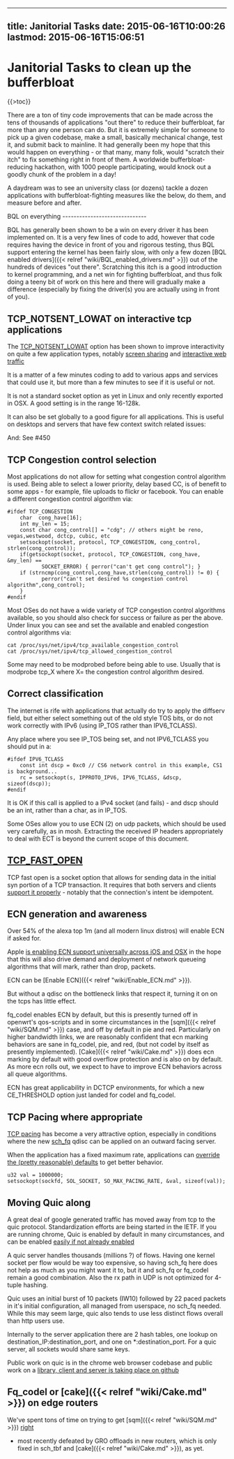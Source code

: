 
---
title: Janitorial Tasks
date: 2015-06-16T10:00:26
lastmod: 2015-06-16T15:06:51
---
Janitorial Tasks to clean up the bufferbloat
============================================

{{&gt;toc}}

There are a ton of tiny code improvements that can be made across the
tens of thousands of applications "out there" to reduce their
bufferbloat, far more than any one person can do. But it is extremely
simple for someone to pick up a given codebase, make a small, basically
mechanical change, test it, and submit back to mainline. It had
generally been my hope that this would happen on everything - or that
many, many folk, would "scratch their itch" to fix something right in
front of them. A worldwide bufferbloat-reducing hackathon, with 1000
people participating, would knock out a goodly chunk of the problem in a
day!

A daydream was to see an university class (or dozens) tackle a dozen
applications with bufferbloat-fighting measures like the below, do them,
and measure before and after.

<link>BQL</link> on everything
------------------------------

BQL has generally been shown to be a win on every driver it has been
implemented on. It is a very few lines of code to add, however that code
requires having the device in front of you and rigorous testing, thus
BQL support entering the kernel has been fairly slow, with only a few
dozen [BQL enabled drivers]({{< relref "wiki/BQL_enabled_drivers.md" >}}) out of the hundreds of devices
"out there". Scratching this itch is a good introduction to kernel
programming, and a net win for fighting bufferbloat, and thus folk doing
a teeny bit of work on this here and there will gradually make a
difference (especially by fixing the driver(s) you are actually using in
front of you).

TCP\_NOTSENT\_LOWAT on interactive tcp applications
---------------------------------------------------

The [TCP\_NOTSENT\_LOWAT](https://lwn.net/Articles/560082/) option has
been shown to improve interactivity on quite a few application types,
notably [screen
sharing](https://developer.apple.com/videos/wwdc/2015/?id=719) and
[interactive web
traffic](https://insouciant.org/tech/prioritization-only-works-when-theres-pending-data-to-prioritize/)

It is a matter of a few minutes coding to add to various apps and
services that could use it, but more than a few minutes to see if it is
useful or not.

It is not a standard socket option as yet in Linux and only recently
exported in OSX. A good setting is in the range 16-128k.

It can also be set globally to a good figure for all applications. This
is useful on desktops and servers that have few context switch related
issues:

And: See \#450

TCP Congestion control selection
--------------------------------

Most applications do not allow for setting what congestion control
algorithm is used. Being able to select a lower priority, delay based
CC, is of benefit to some apps - for example, file uploads to flickr or
facebook. You can enable a different congestion control algorithm via:

    #ifdef TCP_CONGESTION
        char  cong_have[16];
        int my_len = 15;
        const char cong_control[] = "cdg"; // others might be reno, vegas,westwood, dctcp, cubic, etc
        setsockopt(socket, protocol, TCP_CONGESTION, cong_control, strlen(cong_control));
        if(getsockopt(socket, protocol, TCP_CONGESTION, cong_have, &my_len) ==
               SOCKET_ERROR) { perror("can't get cong control"); } 
        if (strncmp(cong_control,cong_have,strlen(cong_control)) != 0) {
               perror("can't set desired %s congestion control algorithm",cong_control);
        }
    #endif

Most OSes do not have a wide variety of TCP congestion control
algorithms available, so you should also check for success or failure as
per the above. Under linux you can see and set the available and enabled
congestion control algorithms via:

    cat /proc/sys/net/ipv4/tcp_available_congestion_control 
    cat /proc/sys/net/ipv4/tcp_allowed_congestion_control 

Some may need to be modprobed before being able to use. Usually that is
modprobe tcp\_X where X= the congestion control algorithm desired.

Correct classification
----------------------

The internet is rife with applications that actually do try to apply the
diffserv field, but either select something out of the old style TOS
bits, or do not work correctly with IPv6 (using IP\_TOS rather than
IPV6\_TCLASS).

Any place where you see IP\_TOS being set, and not IPV6\_TCLASS you
should put in a:

    #ifdef IPV6_TCLASS
        const int dscp = 0xc0 // CS6 network control in this example, CS1 is background...
        rc = setsockopt(s, IPPROTO_IPV6, IPV6_TCLASS, &dscp, sizeof(dscp));
    #endif

It is OK if this call is applied to a IPv4 socket (and fails) - and dscp
should be an int, rather than a char, as in IP\_TOS.

Some OSes allow you to use ECN (2) on udp packets, which should be used
very carefully, as in mosh. Extracting the received IP headers
appropriately to deal with ECT is beyond the current scope of this
document.

[TCP\_FAST\_OPEN](https://en.wikipedia.org/wiki/TCP_Fast_Open)
--------------------------------------------------------------

TCP fast open is a socket option that allows for sending data in the
initial syn portion of a TCP transaction. It requires that both servers
and clients [support it properly](https://lwn.net/Articles/508865/) -
notably that the connection's intent be idempotent.

ECN generation and awareness
----------------------------

Over 54% of the alexa top 1m (and all modern linux distros) will enable
ECN if asked for.

Apple [is enabling ECN support universally across iOS and
OSX](https://developer.apple.com/videos/wwdc/2015/?id=719) in the hope
that this will also drive demand and deployment of network queueing
algorithms that will mark, rather than drop, packets.

ECN can be [Enable ECN]({{< relref "wiki/Enable_ECN.md" >}}).

But without a qdisc on the bottleneck links that respect it, turning it
on on the tcps has little effect.

fq\_codel enables ECN by default, but this is presently turned off in
openwrt's qos-scripts and in some circumstances in the
[sqm]({{< relref "wiki/SQM.md" >}}) case, and off by default in pie and red.
Particularly on higher bandwidth links, we are reasonably confident that
ecn marking behaviors are sane in fq\_codel, pie, and red, (but not
codel by itself as presently implemented). [Cake]({{< relref "wiki/Cake.md" >}}) does
ecn marking by default with good overflow protection and is also on by
default. As more ecn rolls out, we expect to have to improve ECN
behaviors across all queue algorithms.

ECN has great applicability in DCTCP environments, for which a new
CE\_THRESHOLD option just landed for codel and fq\_codel.

TCP Pacing where appropriate
----------------------------

[TCP
pacing](http://www.ietf.org/proceedings/88/slides/slides-88-tcpm-9.pdf)
has become a very attractive option, especially in conditions where the
new [sch\_fq](https://lwn.net/Articles/564825/) qdisc can be applied on
an outward facing server.

When the application has a fixed maximum rate, applications can
[override the (pretty reasonable)
defaults](http://www.spinics.net/lists/netdev/msg251368.html) to get
better behavior.

    u32 val = 1000000;
    setsockopt(sockfd, SOL_SOCKET, SO_MAX_PACING_RATE, &val, sizeof(val));

Moving Quic along
-----------------

A great deal of google generated traffic has moved away from tcp to the
quic protocol. Standardization efforts are being started in the IETF. If
you are running chrome, Quic is enabled by default in many
circumstances, and can be enabled [easily if not already
enabled](https://en.wikipedia.org/wiki/QUIC)

A quic server handles thousands (millions ?) of flows. Having one kernel
socket per flow would be way too expensive, so having sch\_fq here does
not help as much as you might want it to, but it and sch\_fq or
fq\_codel remain a good combination. Also the rx path in UDP is not
optimized for 4-tuple hashing.

Quic uses an initial burst of 10 packets (IW10) followed by 22 paced
packets in it's initial configuration, all managed from userspace, no
sch\_fq needed. While this may seem large, quic also tends to use less
distinct flows overall than http users use.

Internally to the server application there are 2 hash tables, one lookup
on destination\_IP:destination\_port, and one on \*:destination\_port.
For a quic server, all sockets would share same keys.

Public work on quic is in the chrome web browser codebase and public
work on a [library, client and server is taking place on
github](https://github.com/devsisters/)

Fq\_codel or [cake]({{< relref "wiki/Cake.md" >}}) on edge routers
----------------------------------------------------

We've spent tons of time on trying to get [sqm]({{< relref "wiki/SQM.md" >}})
[right](http://snapon.lab.bufferbloat.net/~d/Presos/nznog-dave-taht-bufferbloat-jan-28.pdf)
- most recently defeated by GRO offloads in new routers, which is only
fixed in sch\_tbf and [cake]({{< relref "wiki/Cake.md" >}}), as yet.
